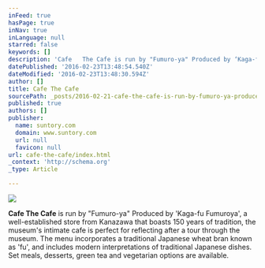 ```yaml
---
inFeed: true
hasPage: true
inNav: true
inLanguage: null
starred: false
keywords: []
description: 'Cafe   The Cafe is run by "Fumuro-ya" Produced by ‘Kaga-fu Fumuroya’, a well-established store from Kanazawa that boasts 150 years of tradition, the museum’s in'
datePublished: '2016-02-23T13:48:54.540Z'
dateModified: '2016-02-23T13:48:30.594Z'
author: []
title: Cafe The Cafe
sourcePath: _posts/2016-02-21-cafe-the-cafe-is-run-by-fumuro-ya-produced-by-kaga-fu-f.md
published: true
authors: []
publisher:
  name: suntory.com
  domain: www.suntory.com
  url: null
  favicon: null
url: cafe-the-cafe/index.html
_context: 'http://schema.org'
_type: Article

---
```

![](https://the-grid-user-content.s3-us-west-2.amazonaws.com/f1f1f4f2-11a9-42ff-a610-bfdfb98a8ec7.jpg)

**Cafe The Cafe** is run by "Fumuro-ya" Produced by 'Kaga-fu Fumuroya', a well-established store from Kanazawa that boasts 150 years of tradition, the museum's intimate cafe is perfect for reflecting after a tour through the museum. The menu incorporates a traditional Japanese wheat bran known as 'fu', and includes modern interpretations of traditional Japanese dishes. Set meals, desserts, green tea and vegetarian options are available.